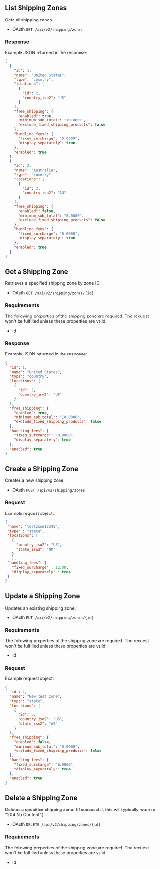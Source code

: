 ## <span class="jumptarget"> List Shipping Zones </span>

Gets all shipping zones.

*   OAuth
`GET /api/v2/shipping/zones`  

### <span class="jumptarget"> Response </span>

Example JSON returned in the response:

```json
[
  {
    "id": 1,
    "name": "United States",
    "type": "country",
    "locations": [
      {
        "id": 2,
        "country_iso2": "US"
      }
    ],
    "free_shipping": {
      "enabled": true,
      "minimum_sub_total": "10.0000",
      "exclude_fixed_shipping_products": false
    },
    "handling_fees": {
      "fixed_surcharge": "0.0000",
      "display_separately": true
    },
    "enabled": true
  },
  {
    "id": 2,
    "name": "Australia",
    "type": "country",
    "locations": [
      {
        "id": 3,
        "country_iso2": "AU"
      }
    ],
    "free_shipping": {
      "enabled": false,
      "minimum_sub_total": "0.0000",
      "exclude_fixed_shipping_products": false
    },
    "handling_fees": {
      "fixed_surcharge": "0.0000",
      "display_separately": true
    },
    "enabled": true
  }
]
```
  
## <span class="jumptarget"> Get a Shipping Zone </span>

Retrieves a specified shipping zone by zone ID.

*   OAuth
`GET /api/v2/shipping/zones/{id}`

### <span class="jumptarget"> Requirements </span>

The following properties of the shipping zone are required. The request won't be fulfilled unless these properties are valid.

* id

### <span class="jumptarget"> Response </span>

Example JSON returned in the response:

```json
{
  "id": 1,
  "name": "United States",
  "type": "country",
  "locations": [
    {
      "id": 2,
      "country_iso2": "US"
    }
  ],
  "free_shipping": {
    "enabled": true,
    "minimum_sub_total": "10.0000",
    "exclude_fixed_shipping_products": false
  },
  "handling_fees": {
    "fixed_surcharge": "0.0000",
    "display_separately": true
  },
  "enabled": true
}
```

## <span class="jumptarget"> Create a Shipping Zone </span>

Creates a new shipping zone.

*   OAuth
`POST /api/v2/shipping/zones`


### <span class="jumptarget"> Request </span>

Example request object:

```json
{
 "name": "testzone12345",
 "type" : "state",
 "locations": [
   {
     "country_iso2": "US",
     "state_iso2": "NM"
   }
   ],
 "handling_fees": {
   "fixed_surcharge" : 12.00,
   "display_separately" : true
 }
}
```

## <span class="jumptarget"> Update a Shipping Zone </span>

Updates an existing shipping zone.

*   OAuth
`PUT /api/v2/shipping/zones/{id}`

### <span class="jumptarget"> Requirements </span>

The following properties of the shipping zone are required. The request won't be fulfilled unless these properties are valid.

* id

### <span class="jumptarget"> Request </span>

Example request object:

```json
{
  "id": 2,
  "name": "New test zone",
  "type": "state",
  "locations": [
    {
      "id": 5,
      "country_iso2": "US",
      "state_iso2": "AS"
    }
  ],
  "free_shipping": {
    "enabled": false,
    "minimum_sub_total": "0.0000",
    "exclude_fixed_shipping_products": false
  },
  "handling_fees": {
    "fixed_surcharge": "6.0000",
    "display_separately": true
  },
  "enabled": true
}
```

## <span class="jumptarget"> Delete a Shipping Zone </span>

Deletes a specified shipping zone. (If successful, this will typically return a "204 No Content".)

*   OAuth
`DELETE /api/v2/shipping/zones/{id}`

### <span class="jumptarget"> Requirements </span>

The following properties of the shipping zone are required. The request won't be fulfilled unless these properties are valid.

* id


